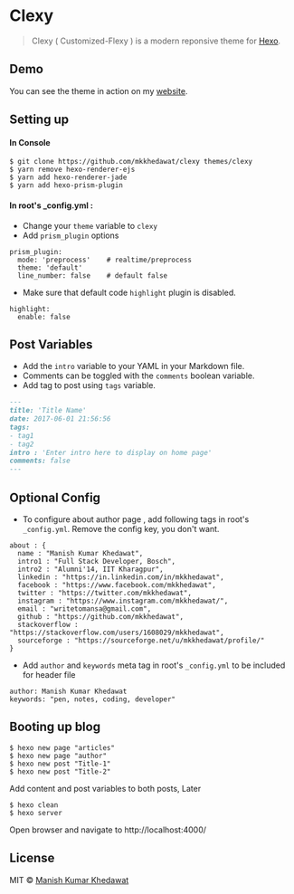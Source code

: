 # Clexy

> Clexy ( Customized-Flexy ) is a modern reponsive theme for [Hexo](https://hexo.io/).

## Demo

You can see the theme in action on my [website](https://mkkhedawat.com/).

## Setting up

#### In Console
```
$ git clone https://github.com/mkkhedawat/clexy themes/clexy
$ yarn remove hexo-renderer-ejs
$ yarn add hexo-renderer-jade
$ yarn add hexo-prism-plugin
```
#### In root's _config.yml :

- Change your `theme` variable to `clexy`
- Add `prism_plugin` options
```
prism_plugin:
  mode: 'preprocess'    # realtime/preprocess
  theme: 'default'
  line_number: false    # default false
```
- Make sure that default code `highlight` plugin is disabled.
```
highlight:
  enable: false
```

## Post Variables

- Add the `intro` variable to your YAML in your Markdown file.
- Comments can be toggled with the `comments` boolean variable.
- Add tag to post using `tags` variable.

```md
---
title: 'Title Name'
date: 2017-06-01 21:56:56
tags:
- tag1
- tag2
intro : 'Enter intro here to display on home page'
comments: false
---
```

## Optional Config
- To configure about author page , add following tags in root's `_config.yml`. Remove the config key, you don't want.
```
about : {
  name : "Manish Kumar Khedawat",
  intro1 : "Full Stack Developer, Bosch",
  intro2 : "Alumni'14, IIT Kharagpur",
  linkedin : "https://in.linkedin.com/in/mkkhedawat",
  facebook : "https://www.facebook.com/mkkhedawat",
  twitter : "https://twitter.com/mkkhedawat",
  instagram : "https://www.instagram.com/mkkhedawat/",
  email : "writetomansa@gmail.com",
  github : "https://github.com/mkkhedawat",
  stackoverflow : "https://stackoverflow.com/users/1608029/mkkhedawat",
  sourceforge : "https://sourceforge.net/u/mkkhedawat/profile/"
}
```
- Add `author` and `keywords` meta tag in root's `_config.yml` to be included for header file
```
author: Manish Kumar Khedawat
keywords: "pen, notes, coding, developer"
```

## Booting up blog
```
$ hexo new page "articles"
$ hexo new page "author"
$ hexo new post "Title-1"
$ hexo new post "Title-2"
```
Add content and post variables to both posts, Later
```
$ hexo clean
$ hexo server
```
Open browser and navigate to http://localhost:4000/

## License

MIT © [Manish Kumar Khedawat](http://mkkhedawat.com)
